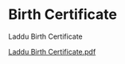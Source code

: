 # Birth Certificate

Laddu Birth Certificate

[Laddu Birth Certificate.pdf](https://drive.google.com/file/d/1bzFQP97lDqyFswHSd0jSFhEw3j7suuWJ/view?usp=drive_web)
